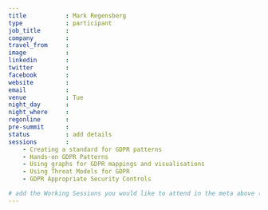 ```yaml
---
title           : Mark Regensberg
type            : participant
job_title       :
company         :
travel_from     :
image           :
linkedin        :
twitter         :
facebook        :
website         :
email           :
venue           : Tue
night_day       :
night_where     :
regonline       :
pre-summit      :
status          : add details
sessions        :
    - Creating a standard for GDPR patterns
    - Hands-on GDPR Patterns
    - Using graphs for GDPR mappings and visualisations
    - Using Threat Models for GDPR
    - GDPR Appropriate Security Controls

# add the Working Sessions you would like to attend in the meta above (use the session's title) e.g. sessions (one per line): -Security Playbooks Diagrams -Hackathon Daily Sessions
---
```


<!-- put more details about participant here -->
